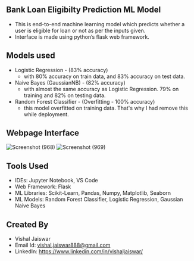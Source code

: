 ## Bank Loan Eligibilty Prediction ML Model
- This is end-to-end machine learning model which predicts whether a user is eligible for loan or not as per the inputs given.
- Interface is made using python’s flask web framework.

## Models used
- Logistic Regression - (83% accuracy)
    - with 80% accuracy on train data, and 83% accuracy on test data.
- Naive Bayes (GaussianNB) - (82% accuracy)
    - with almost the same accuracy as Logistic Regression. 79% on training and 82% on testing data.
- Random Forest Classifier - (Overfitting - 100% accuracy)
    - this model overfitted on training data. That's why I had remove this while deployment.

## Webpage Interface
![Screenshot (968)](https://user-images.githubusercontent.com/102510153/169701209-d9a5229f-2bcd-454a-9c0d-a5acc8124b61.png)
![Screenshot (969)](https://user-images.githubusercontent.com/102510153/169701227-ad7eb1c9-25e3-4a9b-af72-9d8e7a0ff52b.png)

## Tools Used
- IDEs: Jupyter Notebook, VS Code
- Web Framework: Flask
- ML Libraries: Scikit-Learn, Pandas, Numpy, Matplotlib, Seaborn
- ML Models: Random Forest Classifier, Logistic Regression, Gaussian Naive Bayes

<!--
# Problem Statement
- Malware is one of the top most obstructions for expansion and growth of digital acceptance among the users.
- Both enterprises and common users are struggling to get protected from the malware in cyberspace, which emphasizes the importance of developing efficient methods of malware detection.
- Malware detection is the technique for identifying malware in the end devices or networks.


# Models used
- Xgboost classifier (F1 score : 0.9619)
- RandomForest classifier (F1 score : 0.9696)
- SVC (F1 score : 0.9361)
-->

## Created By
- Vishal Jaiswar
- Email Id: vishal.jaiswar888@gmail.com
- LinkedIn: https://www.linkedin.com/in/vishaljaiswar/
